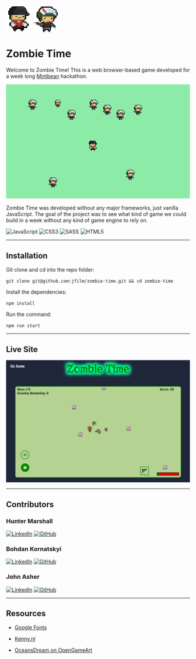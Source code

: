 ![Zombie Time Logo one](/src/assets/images/player/front-right.png) ![Zombie Time Logo two](/src/assets/images/zombie/zombie.png)

# Zombie Time

Welcome to Zombie Time! This is a web browser-based game developed for a week long [Mintbean](https://tinyurl.com/yhbpr783) hackathon.

![screenshot](src/assets/images/landing/screenshot.png)

Zombie Time was developed without any major frameworks, just vanilla JavaScript. The goal of the project was to see what kind of game we could build in a week without any kind of game engine to rely on.

![JavaScript](https://img.shields.io/badge/javascript-%23323330.svg?style=for-the-badge&logo=javascript&logoColor=%23F7DF1E) ![CSS3](https://img.shields.io/badge/css3-%231572B6.svg?style=for-the-badge&logo=css3&logoColor=white) ![SASS](https://img.shields.io/badge/SASS-hotpink.svg?style=for-the-badge&logo=SASS&logoColor=white) ![HTML5](https://img.shields.io/badge/html5-%23E34F26.svg?style=for-the-badge&logo=html5&logoColor=white)

---

## Installation

Git clone and cd into the repo folder:

```
git clone git@github.com:jfilm/zombie-time.git && cd zombie-time
```

Install the dependencies:

```
npm install
```

Run the command:

```
npm run start
```

---

## Live Site

[![Live Site](src/assets/images/landing/screenshot2.png)](https://beidah.github.io/zombie-time/)

---

## Contributors

### Hunter Marshall

[![LinkedIn](https://img.shields.io/badge/linkedin-%230077B5.svg?style=for-the-badge&logo=linkedin&logoColor=white)](https://www.linkedin.com/in/dh-marshall/) [![GitHub](https://img.shields.io/badge/github-%23121011.svg?style=for-the-badge&logo=github&logoColor=white)](https://github.com/beidah)

### Bohdan Kornatskyi

[![LinkedIn](https://img.shields.io/badge/linkedin-%230077B5.svg?style=for-the-badge&logo=linkedin&logoColor=white)](https://www.linkedin.com/in/bohdan-kornatskyi/) [![GitHub](https://img.shields.io/badge/github-%23121011.svg?style=for-the-badge&logo=github&logoColor=white)](https://github.com/kornatskyi)

### John Asher

[![LinkedIn](https://img.shields.io/badge/linkedin-%230077B5.svg?style=for-the-badge&logo=linkedin&logoColor=white)](https://www.linkedin.com/in/-john-asher/) [![GitHub](https://img.shields.io/badge/github-%23121011.svg?style=for-the-badge&logo=github&logoColor=white)](https://github.com/jfilm)

---

## Resources

- [Google Fonts](https://fonts.google.com/)

- [Kenny.nl](https://www.kenney.nl/assets/topdown-shooter)

- [OceansDream on OpenGameArt](https://opengameart.org/content/various-inventory-24-pixel-icon-set)
